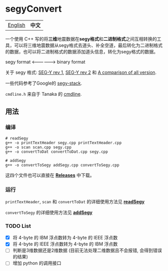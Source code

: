 # segyConvert

<table>
  <tr>
    <td><a href="https://github.com/JintaoLee-Roger/segyConvert">English</a></td>
    <td><b>中文</b></td>
  </tr>
</table>

一个使用 C++ 写的将**三维**地震数据在**segy格式**和**二进制格式**之间互相转换的工具，可以将三维地震数据从segy格式去道头、补全空道，最后转化为二进制格式的数据，也可以将二进制格式的数据添加道头信息，转化为segy格式的数据。

segy format <------> binary format

关于 segy 格式: [SEG-Y rev 1](https://seg.org/Portals/0/SEG/News%20and%20Resources/Technical%20Standards/seg_y_rev1.pdf), [SEG-Y rev 2](https://seg.org/Portals/0/SEG/News%20and%20Resources/Technical%20Standards/seg_y_rev2_0-mar2017.pdf) 和 [A comparison of all version](https://wiki.seg.org/images/4/42/SEG-Y_bytestream_all_revisions.pdf).

一些代码参考了Google的 [segy-stack](https://github.com/google/segy-stack).

`cmdline.h` 来自于 Tanaka 的 [cmdline](https://github.com/tanakh/cmdline).

## 用法

### 编译

```shell
# readSegy
g++ -o printTextHeader segy.cpp printTextHeader.cpp
g++ -o scan scan.cpp segy.cpp
g++ -o convertToDat convertToDat.cpp segy.cpp

# addSegy
g++ -o convertToSegy addSegy.cpp convertToSegy.cpp
```

这四个文件也可以直接在 [**Releases**](https://github.com/JintaoLee-Roger/segyConvert/releases) 中下载。

### 运行

`printTextHeader`, `scan` 和 `convertToDat` 的详细使用方法见 [**readSegy**](readSegy/README_ZH.md) 

`convertToSegy` 的详细使用方法见 [**addSegy**](addSegy/README_ZH.md)


### TODO List

- [x] 将 4-byte 的 IBM 浮点数转为 4-byte 的 IEEE 浮点数
- [x] 将 4-byte 的 IEEE 浮点数转为 4-byte 的 IBM 浮点数
- [ ] 判断是3维数据还是2维数据 (目前无法处理二维数据且不会报错, 会得到错误的结果)
- [ ] 增加 python 的调用接口
